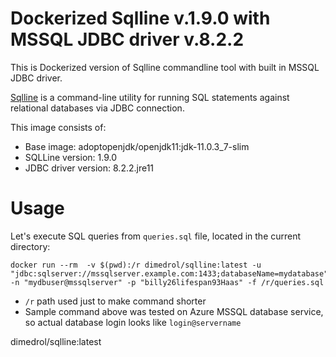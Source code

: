 # Dockerized Sqlline v.1.9.0 with MSSQL JDBC driver v.8.2.2

This is Dockerized version of Sqlline commandline tool with built in MSSQL JDBC driver.

[Sqlline](https://github.com/julianhyde/sqlline) is a command-line utility for running SQL statements against relational databases via JDBC connection.

This image consists of:

* Base image: adoptopenjdk/openjdk11:jdk-11.0.3_7-slim
* SQLLine version: 1.9.0
* JDBC driver version: 8.2.2.jre11

# Usage

Let's execute SQL queries from `queries.sql` file, located in the current directory:

```
docker run --rm  -v $(pwd):/r dimedrol/sqlline:latest -u "jdbc:sqlserver://mssqlserver.example.com:1433;databaseName=mydatabase" -n "mydbuser@mssqlserver" -p "billy26lifespan93Haas" -f /r/queries.sql
```

* `/r` path used just to make command shorter
* Sample command above was tested on Azure MSSQL database service, so actual database login looks like `login@servername`


dimedrol/sqlline:latest